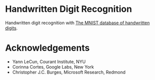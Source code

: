 # Handwritten Digit Recognition
Handwritten digit recognition with [The MNIST database of handwritten digits](http://yann.lecun.com/exdb/mnist/).

# Acknowledgements
* Yann LeCun, Courant Institute, NYU
* Corinna Cortes, Google Labs, New York
* Christopher J.C. Burges, Microsoft Research, Redmond
